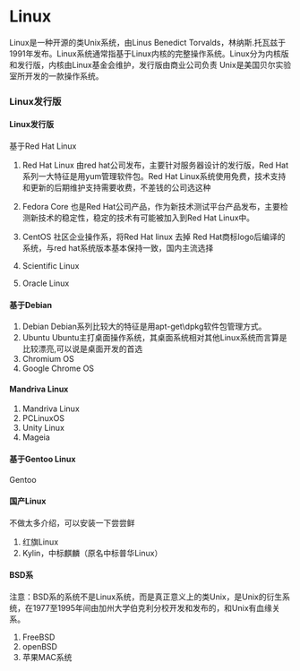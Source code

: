 # Linux
Linux是一种开源的类Unix系统，由Linus Benedict Torvalds，林纳斯.托瓦兹于1991年发布。Linux系统通常指基于Linux内核的完整操作系统。Linux分为内核版和发行版，内核由Linux基金会维护，发行版由商业公司负责
Unix是美国贝尔实验室所开发的一款操作系统。

### Linux发行版
#### Linux发行版
基于Red Hat Linux

1. Red Hat Linux 
  由red hat公司发布，主要针对服务器设计的发行版，Red Hat系列一大特征是用yum管理软件包。Red Hat Linux系统使用免费，技术支持和更新的后期维护支持需要收费，不差钱的公司选这种

2. Fedora Core
  也是Red Hat公司产品，作为新技术测试平台产品发布，主要检测新技术的稳定性，稳定的技术有可能被加入到Red Hat Linux中。
3. CentOS
  社区企业操作系，将Red Hat linux 去掉 Red Hat商标logo后编译的系统，与red hat系统版本基本保持一致，国内主流选择
  
4. Scientific Linux	 
5. Oracle Linux	
 	
#### 基于Debian
1. Debian
  Debian系列比较大的特征是用apt-get\dpkg软件包管理方式。
2. Ubuntu
  Ubuntu主打桌面操作系统，其桌面系统相对其他Linux系统而言算是比较漂亮,可以说是桌面开发的首选
3. Chromium OS	
4. Google Chrome OS
	
#### Mandriva Linux
1. Mandriva Linux
2. PCLinuxOS
3. Unity Linux
4. Mageia

#### 基于Gentoo Linux
Gentoo

#### 国产Linux 
不做太多介绍，可以安装一下尝尝鲜
1. 红旗Linux
2. Kylin，中标麒麟（原名中标普华Linux）

#### BSD系
注意：BSD系的系统不是Linux系统，而是真正意义上的类Unix，是Unix的衍生系统，在1977至1995年间由加州大学伯克利分校开发和发布的，和Unix有血缘关系。
1. FreeBSD
2. openBSD
3. 苹果MAC系统